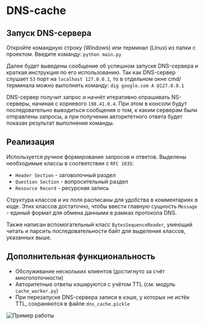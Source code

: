# DNS-cache

Запуск DNS-сервера
-
Откройте командную строку (Windows) или терминал (Linux) из папки с проектом. Введите команду: 
```python main.py```

Далее будет выведены сообщение об успешном запуске DNS-сервера и краткая инструкция по его использованию. Так как DNS-сервер слушает ```53``` порт на ```localhost 127.0.0.1```, то в отдельном окне cmd/терминала можно выполнить команду:
```dig google.com A @127.0.0.1```

DNS-сервер получит запрос и начнёт итеративно опрашивать NS-серверы, начиная с корневого ```198.41.0.4```. При этом в консоли будут последовательно выводиться сообщения о том, к каким серверам были отправлены запросы, а при получении авторитетного ответа будет показан результат выполнения команды.

Реализация
-
Используется ручное формирование запросов и ответов. Выделены необходимые классы в соответствии с ```RFC 1035```:
- ```Header Section``` - заговолочный раздел
- ```Question Section``` - вопросительный раздел
- ```Resource Record``` - ресурсная запись

Структура классов и их поля расписаны для удобства в комментариях в коде. Этих классов достаточно, чтобы ввести главную сущность ```Message``` - единый формат для обмена данными в рамках протокола DNS.

Также написан вспомогательный класс ```BytesSequenceReader```, умеющий читать и парсить последовательности байт для выделения классов, указанных выше.

Дополнительная функциональность
-
- Обслуживание нескольких клиентов (достигнуто за счёт многопоточности)
- Авторитетные ответы кэшируются с учётом TTL (см. модуль ```cache_worker.py```)
- При перезапуске DNS-сервера записи в кэше, у которых не истёк TTL, сохраняются в файле ```dns_cache.pickle```

![Пример работы](https://ibb.co/SnqBqV9)
